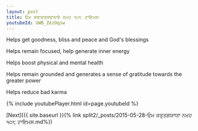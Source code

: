 ```yaml
---
layout: post
title: ਓਮ ਸਥਾਵਰਸਥਾਨਾਵੇ ਨਮਹ ੧੦੮ ਟਾਇਮਸ
youtubeId: UWB_ZezOqsw
---
```

 
 
Helps get goodness, bliss and peace and God's blessings
 
Helps remain focused, help generate inner energy 
 
Helps boost physical and mental health 
 
Helps remain grounded and generates a sense of gratitude towards the greater power 
 
Helps reduce bad karma
 
 
 
 


{% include youtubePlayer.html id=page.youtubeId %}
 
[Next]({{ site.baseurl }}{% link  split2/_posts/2015-05-28-ਓਮ ਕਰੁਤਗਯਾਯਾ ਨਮਹ ੧੦੮ ਟਾਇਮਸ.md%})
 
